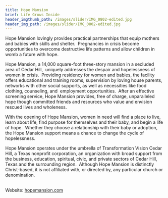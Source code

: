 ```yaml
---
title: Hope Mansion
brief: Life Grows Inside
header_imgthumb_path: /images/slider/IMG_0802-edited.jpg
header_img_path: /images/slider/IMG_0802-edited.jpg
---
```



Hope Mansion lovingly provides practical partnerships that equip mothers and babies with skills and shelter.&nbsp; Pregnancies in crisis become opportunities to overcome destructive life patterns and allow children in womb a future with hope.

Hope Mansion, a 14,000 square-foot three-story mansion in a secluded area of Cedar Hill,&nbsp; uniquely addresses the despair and hopelessness of women in crisis.&nbsp; Providing residency for women and babies, the facility offers educational and training rooms, supervision by loving house parents, networks with other social supports, as well as necessities like food clothing, counseling, and&nbsp; employment opportunities.&nbsp; After an effective screening service, Hope Mansion provides, free of charge, unparalleled hope though committed friends and resources who value and envision rescued lives and wholeness.

With the opening of Hope Mansion, women in need will find a place to live, learn about life, find purpose for themselves and their baby, and begin a life of hope.&nbsp; Whether they choose a relationship with their baby or adoption, the Hope Mansion support means a chance to change the cycle of hopelessness.

Hope Mansion operates under the umbrella of Transformation Vision Cedar Hill, a Texas nonprofit corporation, an organization with broad support from the business, education, spiritual, civic, and private sectors of Cedar Hill, Texas and the surrounding region.&nbsp; Although Hope Mansion is distinctly Christ-based, it is not affiliated with, or directed by, any particular church or denomination.
<br>&nbsp;

Website:&nbsp;[hopemansion.com](hopemansion.com)
